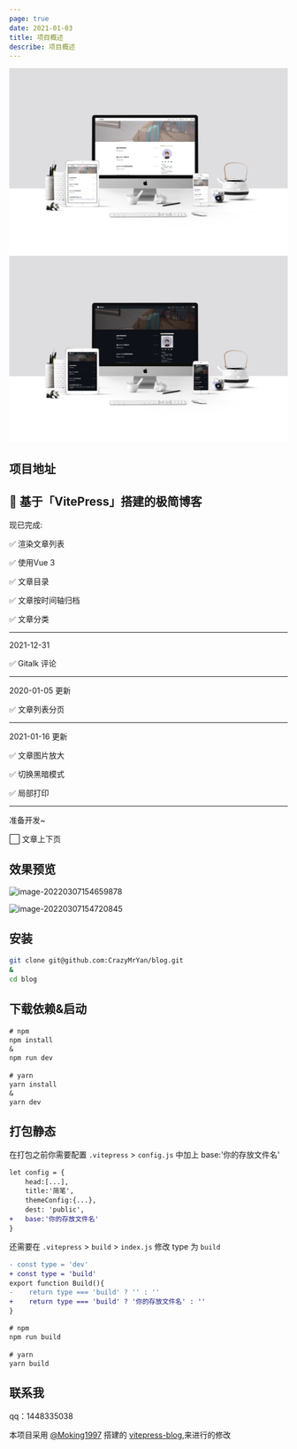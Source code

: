 ```yaml
---
page: true
date: 2021-01-03
title: 项目概述
describe: 项目概述
---
```


![](./docs/images/5a94f43a5b2471.jpg)
![](./docs/images/5a94f43a5b2472.jpg)

## 项目地址


## 🚀 基于「VitePress」搭建的极简博客

现已完成:

✅ 渲染文章列表

✅ 使用Vue 3

✅ 文章目录

✅ 文章按时间轴归档

✅ 文章分类
****
2021-12-31

✅ Gitalk 评论

****
2020-01-05 更新

✅ 文章列表分页


****
2021-01-16 更新

✅ 文章图片放大

✅ 切换黑暗模式

✅ 局部打印

****
准备开发~

⬜ 文章上下页

## 效果预览

![image-20220307154659878](C:\Users\14483\AppData\Roaming\Typora\typora-user-images\image-20220307154659878.png)

![image-20220307154720845](C:\Users\14483\AppData\Roaming\Typora\typora-user-images\image-20220307154720845.png)

## 安装

```bash
git clone git@github.com:CrazyMrYan/blog.git
&
cd blog
```

## 下载依赖&启动
```shell
# npm
npm install
&
npm run dev

# yarn
yarn install
&
yarn dev
```

## 打包静态
在打包之前你需要配置 `.vitepress` > `config.js` 中加上 base:'你的存放文件名'
```diff
let config = {
    head:[...],
    title:'简笔',
    themeConfig:{...},
    dest: 'public',
+   base:'你的存放文件名'
}
```


还需要在 `.vitepress` > `build` > `index.js` 修改 type 为 `build` 

```diff
- const type = 'dev'
+ const type = 'build'
export function Build(){
-    return type === 'build' ? '' : ''
+    return type === 'build' ? '你的存放文件名' : ''
}
```

```shell
# npm
npm run build

# yarn
yarn build

```
## 联系我
qq：1448335038

本项目采用 [@Moking1997](https://github.com/Moking1997) 搭建的 [vitepress-blog](https://github.com/Moking1997/vitepress-blog),来进行的修改
